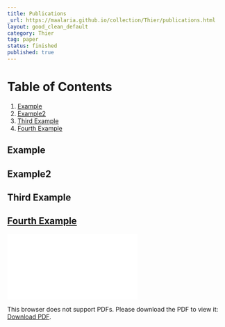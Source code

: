 ```yaml
---
title: Publications
_url: https://maalaria.github.io/collection/Thier/publications.html
layout: good_clean_default
category: Thier
tag: paper
status: finished
published: true
---
```


# Table of Contents

1. [Example](#example)
2. [Example2](#example2)
3. [Third Example](#third-example)
4. [Fourth Example](#fourth-examplehttpwwwfourthexamplecom)

## Example

## Example2

## Third Example

## [Fourth Example](http://www.fourthexample.com)

<object data="./src/ENEURO.0437-19.2020.full.pdf" type="application/pdf" width="700px" height="700px">
    <embed src="./src/">
        <p>This browser does not support PDFs. Please download the PDF to view it: <a href="./src/">Download PDF</a>.</p>
    </embed>
</object>
